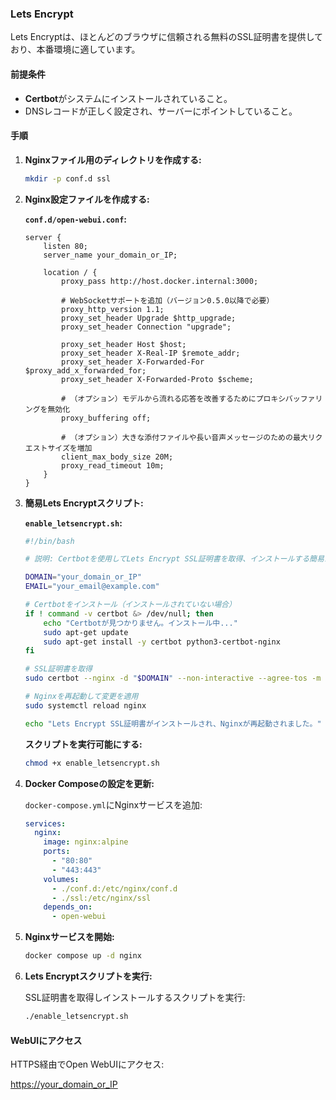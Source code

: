 ### Lets Encrypt

Lets Encryptは、ほとんどのブラウザに信頼される無料のSSL証明書を提供しており、本番環境に適しています。

#### 前提条件

- **Certbot**がシステムにインストールされていること。
- DNSレコードが正しく設定され、サーバーにポイントしていること。

#### 手順

1. **Nginxファイル用のディレクトリを作成する:**

    ```bash
    mkdir -p conf.d ssl
    ```

2. **Nginx設定ファイルを作成する:**

    **`conf.d/open-webui.conf`:**

    ```nginx
    server {
        listen 80;
        server_name your_domain_or_IP;

        location / {
            proxy_pass http://host.docker.internal:3000;
    
            # WebSocketサポートを追加（バージョン0.5.0以降で必要）
            proxy_http_version 1.1;
            proxy_set_header Upgrade $http_upgrade;
            proxy_set_header Connection "upgrade";

            proxy_set_header Host $host;
            proxy_set_header X-Real-IP $remote_addr;
            proxy_set_header X-Forwarded-For $proxy_add_x_forwarded_for;
            proxy_set_header X-Forwarded-Proto $scheme;

            # （オプション）モデルから流れる応答を改善するためにプロキシバッファリングを無効化
            proxy_buffering off;

            # （オプション）大きな添付ファイルや長い音声メッセージのための最大リクエストサイズを増加
            client_max_body_size 20M;
            proxy_read_timeout 10m;
        }
    }
    ```

3. **簡易Lets Encryptスクリプト:**

    **`enable_letsencrypt.sh`:**

    ```bash
    #!/bin/bash

    # 説明: Certbotを使用してLets Encrypt SSL証明書を取得、インストールする簡易スクリプト。

    DOMAIN="your_domain_or_IP"
    EMAIL="your_email@example.com"

    # Certbotをインストール（インストールされていない場合）
    if ! command -v certbot &> /dev/null; then
        echo "Certbotが見つかりません。インストール中..."
        sudo apt-get update
        sudo apt-get install -y certbot python3-certbot-nginx
    fi

    # SSL証明書を取得
    sudo certbot --nginx -d "$DOMAIN" --non-interactive --agree-tos -m "$EMAIL"

    # Nginxを再起動して変更を適用
    sudo systemctl reload nginx

    echo "Lets Encrypt SSL証明書がインストールされ、Nginxが再起動されました。"
    ```

    **スクリプトを実行可能にする:**

    ```bash
    chmod +x enable_letsencrypt.sh
    ```

4. **Docker Composeの設定を更新:**

    `docker-compose.yml`にNginxサービスを追加:

    ```yaml
    services:
      nginx:
        image: nginx:alpine
        ports:
          - "80:80"
          - "443:443"
        volumes:
          - ./conf.d:/etc/nginx/conf.d
          - ./ssl:/etc/nginx/ssl
        depends_on:
          - open-webui
    ```

5. **Nginxサービスを開始:**

    ```bash
    docker compose up -d nginx
    ```

6. **Lets Encryptスクリプトを実行:**

    SSL証明書を取得しインストールするスクリプトを実行:

    ```bash
    ./enable_letsencrypt.sh
    ```

#### WebUIにアクセス

HTTPS経由でOpen WebUIにアクセス:

[https://your_domain_or_IP](https://your_domain_or_IP)
